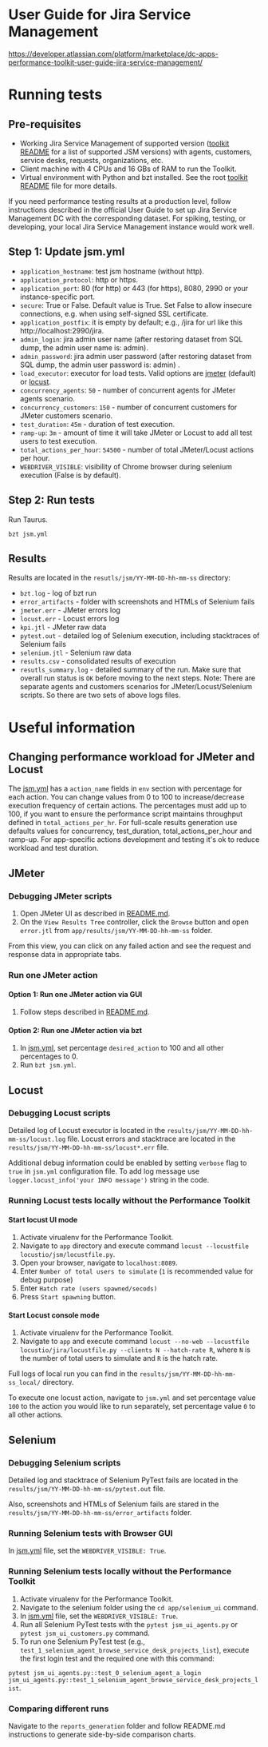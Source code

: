 # User Guide for Jira Service Management
https://developer.atlassian.com/platform/marketplace/dc-apps-performance-toolkit-user-guide-jira-service-management/

# Running tests
## Pre-requisites
* Working Jira Service Management of supported version ([toolkit README](../../README.md) for a list of supported JSM versions) with agents, customers, service desks, requests, organizations, etc.
* Client machine with 4 CPUs and 16 GBs of RAM to run the Toolkit.
* Virtual environment with Python and bzt installed. See the root [toolkit README](../../README.md) file for more details.

If you need performance testing results at a production level, follow instructions described 
in the official User Guide to set up Jira Service Management DC with the corresponding dataset.
For spiking, testing, or developing, your local Jira Service Management instance would work well.

## Step 1: Update jsm.yml
* `application_hostname`: test jsm hostname (without http).
* `application_protocol`: http or https.
* `application_port`: 80 (for http) or 443 (for https), 8080, 2990 or your instance-specific port.
* `secure`: True or False. Default value is True. Set False to allow insecure connections, e.g. when using self-signed SSL certificate.
* `application_postfix`: it is empty by default; e.g., /jira for url like this http://localhost:2990/jira.
* `admin_login`: jira admin user name (after restoring dataset from SQL dump, the admin user name is: admin).
* `admin_password`: jira admin user password (after restoring dataset from SQL dump, the admin user password is: admin) .
* `load_executor`: executor for load tests. Valid options are [jmeter](https://jmeter.apache.org/) (default) or [locust](https://locust.io/).
* `concurrency_agents`: `50` - number of concurrent agents for JMeter agents scenario.
* `concurrency_customers`: `150` - number of concurrent customers for JMeter customers scenario.
* `test_duration`: `45m` - duration of test execution.
* `ramp-up`: `3m` - amount of time it will take JMeter or Locust to add all test users to test execution.
* `total_actions_per_hour`: `54500` - number of total JMeter/Locust actions per hour.
* `WEBDRIVER_VISIBLE`: visibility of Chrome browser during selenium execution (False is by default).

## Step 2: Run tests
Run Taurus.
```
bzt jsm.yml
```

## Results
Results are located in the `resutls/jsm/YY-MM-DD-hh-mm-ss` directory:
* `bzt.log` - log of bzt run
* `error_artifacts` - folder with screenshots and HTMLs of Selenium fails
* `jmeter.err` - JMeter errors log
* `locust.err` - Locust errors log
* `kpi.jtl` - JMeter raw data
* `pytest.out` - detailed log of Selenium execution, including stacktraces of Selenium fails
* `selenium.jtl` - Selenium raw data
* `results.csv` - consolidated results of execution
* `resutls_summary.log` - detailed summary of the run. Make sure that overall run status is `OK` before moving to the 
next steps.
Note: There are separate agents and customers scenarios for JMeter/Locust/Selenium scripts. So there are two sets of above logs files. 

# Useful information

## Changing performance workload for JMeter and Locust
The [jsm.yml](../../app/jsm.yml) has a `action_name` fields in `env` section with percentage for each action. You can change values from 0 to 100 to increase/decrease execution frequency of certain actions. 
The percentages must add up to 100, if you want to ensure the performance script maintains 
throughput defined in `total_actions_per_hr`. 
For full-scale results generation use defaults values for concurrency, test_duration, total_actions_per_hour and ramp-up.
For app-specific actions development and testing it's ok to reduce workload and test duration.

## JMeter
### Debugging JMeter scripts
1. Open JMeter UI as described in [README.md](../../app/util/jmeter/README.md).
1. On the `View Results Tree` controller, click the `Browse` button and open `error.jtl` from `app/results/jsm/YY-MM-DD-hh-mm-ss` folder.

From this view, you can click on any failed action and see the request and response data in appropriate tabs.

### Run one JMeter action
#### Option 1: Run one JMeter action via GUI
1. Follow steps described in [README.md](../../app/util/jmeter/README.md).

#### Option 2: Run one JMeter action via bzt
1. In [jsm.yml](../../app/jsm.yml), set percentage `desired_action` to 100 and all other percentages to 0.
1. Run `bzt jsm.yml`.

## Locust
### Debugging Locust scripts
Detailed log of Locust executor is located in the `results/jsm/YY-MM-DD-hh-mm-ss/locust.log` file. Locust errors and stacktrace are located in the `results/jsm/YY-MM-DD-hh-mm-ss/locust*.err` file.

Additional debug information could be enabled by setting `verbose` flag to `true` in `jsm.yml` configuration file. To add log message use `logger.locust_info('your INFO message')` string in the code.
### Running Locust tests locally without the Performance Toolkit
#### Start locust UI mode
1. Activate virualenv for the Performance Toolkit.
1. Navigate to `app` directory and execute command `locust --locustfile locustio/jsm/locustfile.py`. 
1. Open your browser, navigate to `localhost:8089`.  
1. Enter `Number of total users to simulate` (`1` is recommended value for debug purpose)  
1. Enter `Hatch rate (users spawned/secods)` 
1. Press `Start spawning` button.

#### Start Locust console mode
1. Activate virualenv for the Performance Toolkit.
1. Navigate to `app` and execute command `locust --no-web --locustfile locustio/jira/locustfile.py --clients N --hatch-rate R`, where `N` is the number of total users to simulate and `R` is the hatch rate.  

Full logs of local run you can find in the `results/jsm/YY-MM-DD-hh-mm-ss_local/` directory.

To execute one locust action, navigate to `jsm.yml` and set percentage value `100` to the action you would like to run separately, set percentage value `0` to all other actions.


## Selenium
### Debugging Selenium scripts
Detailed log and stacktrace of Selenium PyTest fails are located in the `results/jsm/YY-MM-DD-hh-mm-ss/pytest.out` file. 

Also, screenshots and HTMLs of Selenium fails are stared in the `results/jsm/YY-MM-DD-hh-mm-ss/error_artifacts` folder. 

### Running Selenium tests with Browser GUI
In [jsm.yml](../../app/jsm.yml) file, set the `WEBDRIVER_VISIBLE: True`.


### Running Selenium tests locally without the Performance Toolkit
1. Activate virualenv for the Performance Toolkit.
1. Navigate to the selenium folder using the `cd app/selenium_ui` command. 
1. In [jsm.yml](../../app/jsm.yml) file, set the `WEBDRIVER_VISIBLE: True`.
1. Run all Selenium PyTest tests with the `pytest jsm_ui_agents.py` or `pytest jsm_ui_customers.py` command.
1. To run one Selenium PyTest test (e.g., `test_1_selenium_agent_browse_service_desk_projects_list`), execute the first login test and the required one with this command:

`pytest jsm_ui_agents.py::test_0_selenium_agent_a_login jsm_ui_agents.py::test_1_selenium_agent_browse_service_desk_projects_list`.


### Comparing different runs
Navigate to the `reports_generation` folder and follow README.md instructions to generate side-by-side comparison charts.